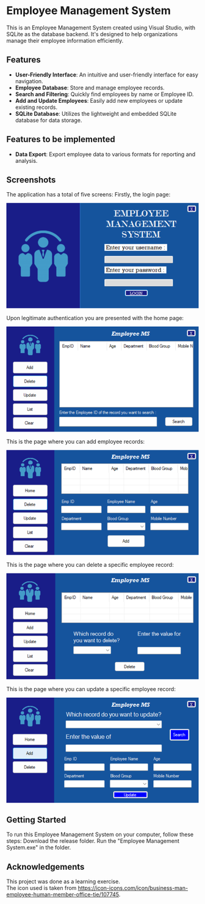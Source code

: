# Employee Management System
This is an Employee Management System created using Visual Studio, with SQLite as the database backend. It's designed to help organizations manage their employee information efficiently.

## Features

- **User-Friendly Interface**: An intuitive and user-friendly interface for easy navigation.
- **Employee Database**: Store and manage employee records.
- **Search and Filtering**: Quickly find employees by name or Employee ID.
- **Add and Update Employees**: Easily add new employees or update existing records.
- **SQLite Database**: Utilizes the lightweight and embedded SQLite database for data storage.

## Features to be implemented
- **Data Export**: Export employee data to various formats for reporting and analysis.


## Screenshots
The application has a total of five screens:
Firstly, the login page:  

![Employee Management System_Login page](Login.png)  

Upon legitimate authentication you are presented with the home page:  

![Employee Management System_Home page](Home.png)  

This is the page where you can add employee records:  

![Employee Management System_Add](Add.png)  

This is the page where you can delete a specific employee record:  

![Employee Management System_Delete](Delete.png)  

This is the page where you can update a specific employee record:  

![Employee Management System_Update](Update.png)  


## Getting Started

To run this Employee Management System on your computer, follow these steps:
Download the release folder. 
Run the "Employee Management System.exe" in the folder. 

## Acknowledgements

This project was done as a learning exercise.  
The icon used is taken from https://icon-icons.com/icon/business-man-employee-human-member-office-tie/107745. 


